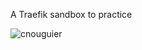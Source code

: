 A Traefik sandbox to practice

<img align="center" src="https://github-readme-stats.vercel.app/api?username=cnouguier&show_icons=true&locale=en&count_private=true" alt="cnouguier" />
